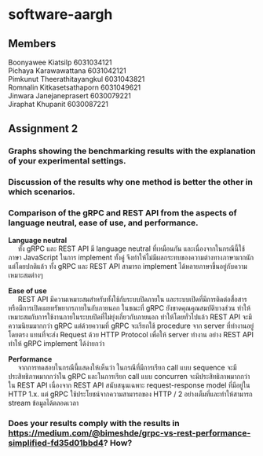# software-aargh

## Members

Boonyawee Kiatsilp 6031034121
<br />Pichaya Karawawattana 6031042121
<br />Pimkunut Theerathitayangkul 6031043821
<br />Romnalin Kitkasetsathaporn 6031049621
<br />Jinwara Janejaneprasert 6030079221
<br />Jiraphat Khupanit 6030087221

## Assignment 2
### Graphs showing the benchmarking results with the explanation of your experimental settings.


### Discussion of the results why one method is better the other in which scenarios.


### Comparison of the gRPC and REST API from the aspects of language neutral, ease of use, and performance.
**Language neutral**
<br />&nbsp;&nbsp;&nbsp;&nbsp;&nbsp;ทั้ง gRPC และ REST API มี language neutral ที่เหมือนกัน และเนื่องจากในกรณีนี้ใช้ภาษา JavaScript ในการ implement ทั้งคู่ จึงทำให้ไม่มีผลกระทบของความต่างทางภาษามากนัก แต่โดยปกติแล้ว ทั้ง gRPC และ REST API สามารถ implement ได้หลายภาษาขึ้นอยู่กับความเหมาะสมต่างๆ

**Ease of use**
<br />&nbsp;&nbsp;&nbsp;&nbsp;&nbsp;REST API มีความเหมาะสมสำหรับทั้งใช้กับระบบปิดภายใน และระบบเปิดที่มีการติดต่อสื่อสารหรือมีการเปิดเผยทรัพยากรภายในกับภายนอก ในขณะที่ gRPC ยังขาดคุณคุณสมบัติบางส่วน ทำให้เหมาะสมกับการใช้งานภายในระบบปิดที่ไม่ยุ่งเกี่ยวกับภายนอก ทำให้โดยทั่วไปแล้ว REST API จะมีความนิยมมากกว่า gRPC แต่ด้วยความที่ gRPC จะเรียกใช้ procedure จาก server ที่ทำงานอยู่โดยตรง แทนที่จะส่ง Request ด้วย HTTP Protocol เพื่อให้ server ทำงาน อย่าง REST API ทำให้ gRPC implement ได้ง่ายกว่า

**Performance**
<br />&nbsp;&nbsp;&nbsp;&nbsp;&nbsp;จากการทดสอบในกรณีนี้แสดงให้เห็นว่า ในกรณีที่มีการเรียก call แบบ sequence จะมีประสิทธิภาพมากกว่าใน gRPC และในการเรียก call แบบ concurren จะมีประสิทธิภาพมากกว่าใน REST API เนื่องจาก REST API สนับสนุนเฉพาะ request-response model ที่มีอยู่ใน HTTP 1.x. แต่ gRPC ใช้ประโยชน์จากความสามารถของ HTTP / 2 อย่างเต็มที่และทำให้สามารถ stream ข้อมูลได้ตลอดเวลา

### Does your results comply with the results in https://medium.com/@bimeshde/grpc-vs-rest-performance-simplified-fd35d01bbd4? How?
